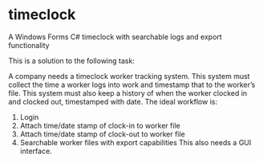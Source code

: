 # timeclock
A Windows Forms C# timeclock with searchable logs and export functionality

This is a solution to the following task:

A company needs a timeclock worker tracking system. This system must collect the
time a worker logs into work and timestamp that to the worker’s file. This system must
also keep a history of when the worker clocked in and clocked out, timestamped with
date.
The ideal workflow is:
1. Login
2. Attach time/date stamp of clock-in to worker file
3. Attach time/date stamp of clock-out to worker file
4. Searchable worker files with export capabilities
This also needs a GUI interface.
